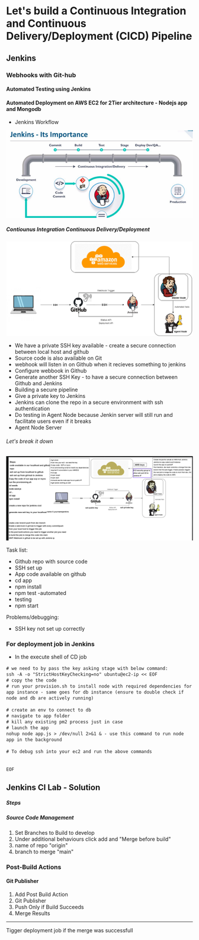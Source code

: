# Let's build a Continuous Integration and Continuous Delivery/Deployment (CICD) Pipeline
## Jenkins
### Webhooks with Git-hub
#### Automated Testing using Jenkins
#### Automated Deployment on AWS EC2 for 2Tier architecture - Nodejs app and Mongodb  


- Jenkins Workflow
  
![](images/jenkins.png)

  ##### Contiounus Integration Continuous Delivery/Deployment 
![](images/CICD.png)

- We have a private SSH key available  - create a secure connection between local host and github 
- Source code is also available on Git
- webhook will listen in on Github when it recieves something to jenkins
- Configure webbook in Github 
- Generate another SSH Key - to have a secure connection between Github and Jenkins
- Building a secure pipeline 
- Give a private key to Jenkins 
- Jenkins can clone the repo in a secure environment with ssh authentication
- Do testing in Agent Node because Jenkin server will still run and facilitate users even if it breaks 
- Agent Node Server 

###### Let's break it down 
  ![](images/cicd_jenkins.png)

Task list: 
- Github repo with source code
- SSH set up
- App code available on github
- cd app
- npm install
- npm test -automated 
- testing 
- npm start

Problems/debugging:
- SSH key not set up correctly



### For deployment job in Jenkins
- In the execute shell of CD job

```
# we need to by pass the key asking stage with below command:
ssh -A -o "StrictHostKeyChecking=no" ubuntu@ec2-ip << EOF	
# copy the the code
# run your provision.sh to install node with required dependencies for app instance - same goes for db instance (ensure to double check if node and db are actively running)

# create an env to connect to db
# navigate to app folder
# kill any existing pm2 process just in case
# launch the app
nohup node app.js > /dev/null 2>&1 & - use this command to run node app in the background

# To debug ssh into your ec2 and run the above commands
    

EOF
```
## Jenkins CI Lab - Solution

##### Steps

##### Source Code Management

1. Set Branches to Build to develop
2. Under additional behaviours click add and "Merge before build"
3. name of repo "origin"
4. branch to merge "main"

### Post-Build Actions

#### Git Publisher

1. Add Post Build Action
2. Git Publisher
3. Push Only if Build Succeeds
4. Merge Results

--- 
Tigger deployment job if the merge was successfull
